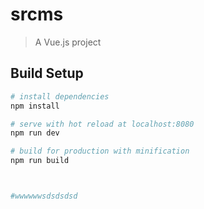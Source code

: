 # srcms

> A Vue.js project

## Build Setup

``` bash
# install dependencies
npm install

# serve with hot reload at localhost:8080
npm run dev

# build for production with minification
npm run build



#wwwwwwsdsdsdsd


